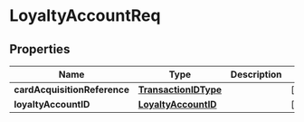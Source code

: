 

# LoyaltyAccountReq


## Properties

| Name | Type | Description | Notes |
|------------ | ------------- | ------------- | -------------|
|**cardAcquisitionReference** | [**TransactionIDType**](TransactionIDType.md) |  |  [optional] |
|**loyaltyAccountID** | [**LoyaltyAccountID**](LoyaltyAccountID.md) |  |  [optional] |



